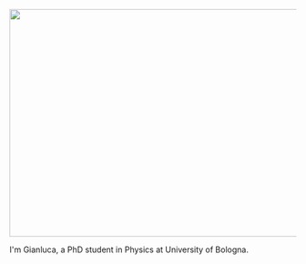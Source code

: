 <p align="center">
  <img src="https://i.kym-cdn.com/editorials/icons/original/000/004/391/Hello_there.jpg" width="600", height="400">
</p>

I'm Gianluca, a PhD student in Physics at University of Bologna.

<!--
**GianlucaCarlini/GianlucaCarlini** is a ✨ _special_ ✨ repository because its `README.md` (this file) appears on your GitHub profile.

Here are some ideas to get you started:

- 🔭 I’m currently working on ...
- 🌱 I’m currently learning ...
- 👯 I’m looking to collaborate on ...
- 🤔 I’m looking for help with ...
- 💬 Ask me about ...
- 📫 How to reach me: ...
- 😄 Pronouns: ...
- ⚡ Fun fact: ...
-->
